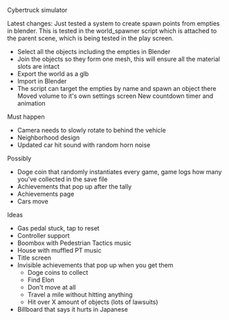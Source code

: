 Cybertruck simulator

Latest changes:
Just tested a system to create spawn points from empties in blender. This is tested in the world_spawner script which is attached to the parent scene, which is being tested in the play screen. 
- Select all the objects including the empties in Blender
- Join the objects so they form one mesh, this will ensure all the material slots are intact
- Export the world as a glb
- Import in Blender
- The script can target the empties by name and spawn an object there
Moved volume to it's own settings screen
New countdown timer and animation

Must happen
- Camera needs to slowly rotate to behind the vehicle
- Neighborhood design
- Updated car hit sound with random horn noise

Possibly
- Doge coin that randomly instantiates every game, game logs how many you've collected in the save file
- Achievements that pop up after the tally
- Achievements page
- Cars move

Ideas
- Gas pedal stuck, tap to reset
- Controller support
- Boombox with Pedestrian Tactics music
- House with muffled PT music
- Title screen
- Invisible achievements that pop up when you get them
	- Doge coins to collect
	- Find Elon
	- Don't move at all
	- Travel a mile without hitting anything
	- Hit over X amount of objects (lots of lawsuits)
- Billboard that says it hurts in Japanese
